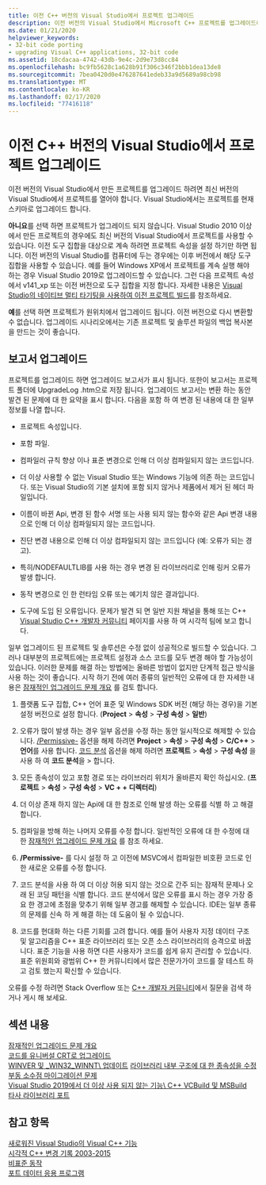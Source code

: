 ```yaml
---
title: 이전 C++ 버전의 Visual Studio에서 프로젝트 업그레이드
description: 이전 버전의 Visual Studio에서 Microsoft C++ 프로젝트를 업그레이드하는 방법.
ms.date: 01/21/2020
helpviewer_keywords:
- 32-bit code porting
- upgrading Visual C++ applications, 32-bit code
ms.assetid: 18cdacaa-4742-43db-9e4c-2d9e73d8cc84
ms.openlocfilehash: bc9fb5628c1a628b91f306c346f2bbb1dea13de8
ms.sourcegitcommit: 7bea0420d0e476287641edeb33a9d5689a98cb98
ms.translationtype: MT
ms.contentlocale: ko-KR
ms.lasthandoff: 02/17/2020
ms.locfileid: "77416118"
---
```

# <a name="upgrade-c-projects-from-earlier-versions-of-visual-studio"></a>이전 C++ 버전의 Visual Studio에서 프로젝트 업그레이드

이전 버전의 Visual Studio에서 만든 프로젝트를 업그레이드 하려면 최신 버전의 Visual Studio에서 프로젝트를 열어야 합니다. Visual Studio에서는 프로젝트를 현재 스키마로 업그레이드 합니다.

**아니요**를 선택 하면 프로젝트가 업그레이드 되지 않습니다. Visual Studio 2010 이상에서 만든 프로젝트의 경우에도 최신 버전의 Visual Studio에서 프로젝트를 사용할 수 있습니다. 이전 도구 집합을 대상으로 계속 하려면 프로젝트 속성을 설정 하기만 하면 됩니다. 이전 버전의 Visual Studio를 컴퓨터에 두는 경우에는 이후 버전에서 해당 도구 집합을 사용할 수 있습니다. 예를 들어 Windows XP에서 프로젝트를 계속 실행 해야 하는 경우 Visual Studio 2019로 업그레이드할 수 있습니다. 그런 다음 프로젝트 속성에서 v141_xp 또는 이전 버전으로 도구 집합을 지정 합니다. 자세한 내용은 [Visual Studio의 네이티브 멀티 타기팅을 사용하여 이전 프로젝트 빌드](use-native-multi-targeting.md)를 참조하세요.

**예**를 선택 하면 프로젝트가 원위치에서 업그레이드 됩니다. 이전 버전으로 다시 변환할 수 없습니다. 업그레이드 시나리오에서는 기존 프로젝트 및 솔루션 파일의 백업 복사본을 만드는 것이 좋습니다.

## <a name="upgrade-reports"></a>보고서 업그레이드

프로젝트를 업그레이드 하면 업그레이드 보고서가 표시 됩니다. 또한이 보고서는 프로젝트 폴더에 UpgradeLog .htm으로 저장 됩니다. 업그레이드 보고서는 변환 하는 동안 발견 된 문제에 대 한 요약을 표시 합니다. 다음을 포함 하 여 변경 된 내용에 대 한 일부 정보를 나열 합니다.

- 프로젝트 속성입니다.

- 포함 파일.

- 컴파일러 규칙 향상 이나 표준 변경으로 인해 더 이상 컴파일되지 않는 코드입니다.

- 더 이상 사용할 수 없는 Visual Studio 또는 Windows 기능에 의존 하는 코드입니다. 또는 Visual Studio의 기본 설치에 포함 되지 않거나 제품에서 제거 된 헤더 파일입니다.

- 이름이 바뀐 Api, 변경 된 함수 서명 또는 사용 되지 않는 함수와 같은 Api 변경 내용으로 인해 더 이상 컴파일되지 않는 코드입니다.

- 진단 변경 내용으로 인해 더 이상 컴파일되지 않는 코드입니다 (예: 오류가 되는 경고).

- 특히/NODEFAULTLIB를 사용 하는 경우 변경 된 라이브러리로 인해 링커 오류가 발생 합니다.

- 동작 변경으로 인 한 런타임 오류 또는 예기치 않은 결과입니다.

- 도구에 도입 된 오류입니다. 문제가 발견 되 면 일반 지원 채널을 통해 또는 C++ [Visual Studio C++ 개발자 커뮤니티](https://developercommunity.visualstudio.com/spaces/62/index.html) 페이지를 사용 하 여 시각적 팀에 보고 합니다.

일부 업그레이드 된 프로젝트 및 솔루션은 수정 없이 성공적으로 빌드할 수 있습니다. 그러나 대부분의 프로젝트에는 프로젝트 설정과 소스 코드를 모두 변경 해야 할 가능성이 있습니다. 이러한 문제를 해결 하는 방법에는 올바른 방법이 없지만 단계적 접근 방식을 사용 하는 것이 좋습니다. 시작 하기 전에 여러 종류의 일반적인 오류에 대 한 자세한 내용은 [잠재적인 업그레이드 문제 개요](../porting/overview-of-potential-upgrade-issues-visual-cpp.md) 를 검토 합니다.

1. 플랫폼 도구 집합, C++ 언어 표준 및 Windows SDK 버전 (해당 하는 경우)을 기본 설정 버전으로 설정 합니다. (**Project** > **속성** > **구성 속성** > **일반**)

1. 오류가 많이 발생 하는 경우 일부 옵션을 수정 하는 동안 일시적으로 해제할 수 있습니다. [/Permissive-](../build/reference/permissive-standards-conformance.md) 옵션을 해제 하려면 **Project** > **속성** > **구성 속성** > **C/C++**  > **언어**를 사용 합니다. [코드 분석](/cpp/code-quality/code-analysis-for-c-cpp-overview) 옵션을 해제 하려면 **프로젝트** > **속성** > **구성 속성** 을 사용 하 여 **코드 분석**을 > 합니다.

1. 모든 종속성이 있고 포함 경로 또는 라이브러리 위치가 올바른지 확인 하십시오. (**프로젝트** > **속성** > **구성 속성** > **VC + + 디렉터리**)

1. 더 이상 존재 하지 않는 Api에 대 한 참조로 인해 발생 하는 오류를 식별 하 고 해결 합니다.

1. 컴파일을 방해 하는 나머지 오류를 수정 합니다. 일반적인 오류에 대 한 수정에 대 한 [잠재적인 업그레이드 문제 개요](../porting/overview-of-potential-upgrade-issues-visual-cpp.md) 를 참조 하세요.

1. **/Permissive-** 를 다시 설정 하 고 이전에 MSVC에서 컴파일한 비호환 코드로 인 한 새로운 오류를 수정 합니다.

1. 코드 분석을 사용 하 여 더 이상 허용 되지 않는 것으로 간주 되는 잠재적 문제나 오래 된 코딩 패턴을 식별 합니다. 코드 분석에서 많은 오류를 표시 하는 경우 가장 중요 한 경고에 초점을 맞추기 위해 일부 경고를 해제할 수 있습니다. IDE는 일부 종류의 문제를 신속 하 게 해결 하는 데 도움이 될 수 있습니다.

1. 코드를 현대화 하는 다른 기회를 고려 합니다. 예를 들어 사용자 지정 데이터 구조 및 알고리즘을 C++ 표준 라이브러리 또는 오픈 소스 라이브러리의 승격으로 바꿉니다. 표준 기능을 사용 하면 다른 사용자가 코드를 쉽게 유지 관리할 수 있습니다. 표준 위원회와 광범위 C++ 한 커뮤니티에서 많은 전문가가이 코드를 잘 테스트 하 고 검토 했는지 확신할 수 있습니다.

오류를 수정 하려면 Stack Overflow 또는 [ C++ 개발자 커뮤니티](https://developercommunity.visualstudio.com/spaces/62/index.html)에서 질문을 검색 하거나 게시 해 보세요.

## <a name="in-this-section"></a>섹션 내용

[잠재적인 업그레이드 문제 개요](overview-of-potential-upgrade-issues-visual-cpp.md)\
[코드를 유니버설 CRT로 업그레이드](upgrade-your-code-to-the-universal-crt.md)\
[WINVER 및 _WIN32_WINNT\ 업데이트](modifying-winver-and-win32-winnt.md)
[라이브러리 내부 구조에 대 한 종속성을 수정](fix-your-dependencies-on-library-internals.md)\
[부동 소수점 마이그레이션 문제](floating-point-migration-issues.md)\
[Visual Studio 2019에서 더 이상 사용 되지 않는 기능\ C++ ](features-deprecated-in-visual-studio.md)
[VCBuild 및 MSBuild](build-system-changes.md)\
[타사 라이브러리 포트](porting-third-party-libraries.md)

## <a name="see-also"></a>참고 항목

[새로워진 Visual Studio의 Visual C++ 기능](../overview/what-s-new-for-visual-cpp-in-visual-studio.md)\
[시각적 C++ 변경 기록 2003-2015](../porting/visual-cpp-change-history-2003-2015.md)\
[비표준 동작](../cpp/nonstandard-behavior.md)\
[포트 데이터 응용 프로그램](../data/data-access-programming-mfc-atl.md)
